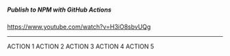 ##### Publish to NPM with GitHub Actions

https://www.youtube.com/watch?v=H3iO8sbvUQg

---

ACTION 1
ACTION 2
ACTION 3
ACTION 4
ACTION 5
